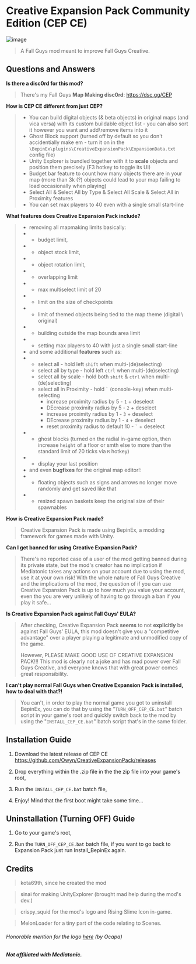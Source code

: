# Creative Expansion Pack Community Edition (CEP CE)

![image](https://github.com/kota69th/CreativeExpansionPack/assets/104696918/44440c15-26de-4a5d-bab6-451845ef5f71)
> A Fall Guys mod meant to improve Fall Guys Creative.


## Questions and Answers

**Is there a disc0rd for this mod?**

> There's my Fall Guys **Map Making disc0rd**: https://dsc.gg/CEP  

**How is CEP CE different from just CEP?**

> - You can build digital objects (& beta objects) in original maps (and vica versa) with its custom buildable object list - you can also sort it however you want and add\remove items into it
> - Ghost Block support (turned off by default so you don't accidentially make em - turn it on in the `\BepinEx\plugins\CreativeExpansionPack\ExpansionData.txt` config file)
> - Unity Explorer is bundled together with it to **scale** objects and position them precisely (F3 hotkey to toggle its UI)
> - Budget bar feature to count how many objects there are in your map (more than 3k (?) objects could lead to your map failing to load occasionally when playing)
> - Select All & Select All by Type & Select All Scale & Select All in Proximity features
> - You can set max players to 40 even with a single small start-line

**What features does Creative Expansion Pack include?**
> - removing all mapmaking limits basically: 
> - - budget limit, 
> - - object stock limit, 
> - - object rotation limit, 
> - - overlapping limit
> - - max multiselect limit of 20
> - - limit on the size of checkpoints
> - - limit of themed objects being tied to the map theme (digital \ original)
> - - building outside the map bounds area limit
> - - setting max players to 40 with just a single small start-line
> - and some additional **features** such as:
> - - select all - hold left `shift` when multi-(de)selecting)
>   -  select all by type - hold left `ctrl` when multi-(de)selecting)
>   -  select all by scale - hold both `shift` & `ctrl` when multi-(de)selecting)
>   -  select all in Proximity - hold `` ` `` (console-key) when multi-selecting
>      - increase proximity radius by 5 - `` 1 `` + deselect
>      - DEcrease proximity radius by 5 - `` 2 `` + deselect
>      - increase proximity radius by 1 - `` 3 `` + deselect
>      - DEcrease proximity radius by 1 - `` 4 `` + deselect
>      - reset proximity radius to default 10 - `` ` `` + deselect
> - - ghost blocks (turned on the radial in-game option, then increase `height` of a floor or smth else to more than the standard limit of 20 ticks via `R` hotkey)
> - - display your last position
> - and even **bugfixes** for the original map editor!:
> - - floating objects such as signs and arrows no longer move randomly and get saved like that
> - - resized spawn baskets keep the original size of their spawnables

**How is Creative Expansion Pack made?**
> Creative Expansion Pack is made using BepinEx, a modding framework for games made with Unity.

**Can I get banned for using Creative Expansion Pack?**
> There's no reported case of a user of the mod getting banned during its private state, but the mod's creator has no implication if Mediatonic takes any actions on your account due to using the mod, use it at your own risk! With the whole nature of Fall Guys Creative and the implications of the mod, the question of if you can use Creative Expansion Pack is up to how much you value your account, even tho you are very unlikely of having to go through a ban if you play it safe...

**Is Creative Expansion Pack against Fall Guys' EULA?**
> After checking, Creative Expansion Pack **seems** to not **explicitly** be against Fall Guys' EULA, this mod doesn't give you a "competitive advantage" over a player playing a legitimate and unmodified copy of the game.‎
>
> However, PLEASE MAKE GOOD USE OF CREATIVE EXPANSION PACK!!! This mod is clearly not a joke and has mad power over Fall Guys Creative, and everyone knows that with great power comes great responsibility.

**I can't play normal Fall Guys when Creative Expansion Pack is installed, how to deal with that?!**
> You can't, in order to play the normal game you got to uninstall BepinEx, you can do that by using the "`TURN_OFF_CEP_CE.bat`" batch script in your game's root and quickly switch back to the mod by using the "`INSTALL_CEP_CE.bat`" batch script that's in the same folder.

## Installation Guide 

 1. Download the latest release of CEP CE https://github.com/Owyn/CreativeExpansionPack/releases 
 
 2. Drop everything within the .zip file in the the zip file into your game's root,
 
 3. Run the `INSTALL_CEP_CE.bat` batch file,
 
 4. Enjoy! Mind that the first boot might take some time...

## Uninstallation (Turning OFF) Guide 

1. Go to your game's root,

2. Run the `TURN_OFF_CEP_CE.bat` batch file, if you want to go back to Expansion Pack just run Install_BepinEx again.

## Credits
> kota69th, since he created the mod

> sinai for making UnityExplorer (brought mad help during the mod's dev.)

> crispy_squid for the mod's logo and Rising Slime Icon in-game.

> MelonLoader for a tiny part of the code relating to Scenes.

###### Honorable mention for the logo [here](https://pbs.twimg.com/media/F2jB2VDWYAAzmb1?format=png&name=small) (by Ocapa)
##
##### Not affiliated with Mediatonic.

